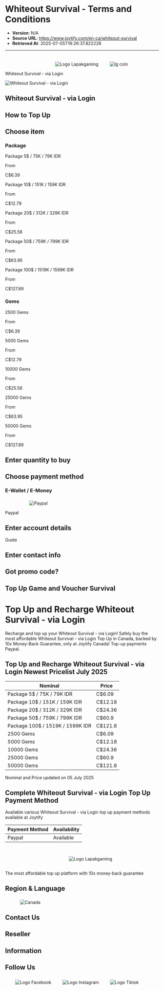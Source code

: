 # Whiteout Survival - Terms and Conditions

- **Version**: N/A
- **Source URL**: https://www.joytify.com/en-ca/whiteout-survival
- **Retrieved At**: 2025-07-05T16:26:37.822228

---

![](data:image/svg+xml,%3csvg%20xmlns=%27http://www.w3.org/2000/svg%27%20version=%271.1%27%20width=%27160%27%20height=%2736%27/%3e)
![Logo Lapakgaming](https://www.lapakgaming.com/static/images/joytify-logo.webp?tr=w-384%2Cq-75)
![](data:image/svg+xml,%3csvg%20xmlns=%27http://www.w3.org/2000/svg%27%20version=%271.1%27%20width=%2724%27%20height=%2724%27/%3e)
![lg coin](data:image/gif;base64,R0lGODlhAQABAIAAAAAAAP///yH5BAEAAAAALAAAAAABAAEAAAIBRAA7)
![lg coin](/static/images/credits/icon-lg-coin-20240220.webp?tr=w-48%2Cq-75)

Whiteout Survival - via Login

![Whiteout Survival - via Login](https://www.lapakgaming.com/static/images/category/whiteout-survival.webp?tr=w-3840%2Cq-75)

## Whiteout Survival - via Login

## How to Top Up

## Choose item

### Package

Package 5$ / 75K / 79K IDR

From

C$6.39

Package 10$ / 151K / 159K IDR

From

C$12.79

Package 20$ / 312K / 329K IDR

From

C$25.58

Package 50$ / 759K / 799K IDR

From

C$63.95

Package 100$ / 1519K / 1599K IDR

From

C$127.89

### Gems

2500 Gems

From

C$6.39

5000 Gems

From

C$12.79

10000 Gems

From

C$25.58

25000 Gems

From

C$63.95

50000 Gems

From

C$127.89

## Enter quantity to buy

## Choose payment method

### E-Wallet / E-Money

![](data:image/svg+xml,%3csvg%20xmlns=%27http://www.w3.org/2000/svg%27%20version=%271.1%27%20width=%2770%27%20height=%2720%27/%3e)
![Paypal](data:image/gif;base64,R0lGODlhAQABAIAAAAAAAP///yH5BAEAAAAALAAAAAABAAEAAAIBRAA7)
![Paypal](https://www.lapakgaming.com/static/images/payment-methods/paypal.webp?w=256&q=75)

Paypal

## Enter account details

Guide

## Enter contact info

## Got promo code?

## Top Up Game and Voucher Survival

# Top Up and Recharge Whiteout Survival - via Login

Recharge and top up your Whiteout Survival - via Login! Safely buy the most affordable Whiteout Survival - via Login Top Up in Canada, backed by 10x Money-Back Guarantee, only at Joytify Canada! Top-up payments Paypal.

## Top Up and Recharge Whiteout Survival - via Login Newest Pricelist July 2025

| Nominal | Price |
| --- | --- |
| Package 5$ / 75K / 79K IDR | C$6.09 |
| Package 10$ / 151K / 159K IDR | C$12.18 |
| Package 20$ / 312K / 329K IDR | C$24.36 |
| Package 50$ / 759K / 799K IDR | C$60.9 |
| Package 100$ / 1519K / 1599K IDR | C$121.8 |
| 2500 Gems | C$6.09 |
| 5000 Gems | C$12.18 |
| 10000 Gems | C$24.36 |
| 25000 Gems | C$60.9 |
| 50000 Gems | C$121.8 |

Nominal and Price updated on 05 July 2025

## Complete Whiteout Survival - via Login Top Up Payment Method

Available various Whiteout Survival - via Login top up payment methods available at Joytify

| Payment Method | Availability |
| --- | --- |
| Paypal | Available |

![](data:image/svg+xml,%3csvg%20xmlns=%27http://www.w3.org/2000/svg%27%20version=%271.1%27%20width=%27200%27%20height=%2744%27/%3e)
![Logo Lapakgaming](data:image/gif;base64,R0lGODlhAQABAIAAAAAAAP///yH5BAEAAAAALAAAAAABAAEAAAIBRAA7)
![Logo Lapakgaming](https://www.lapakgaming.com/static/images/joytify-logo.webp?w=640&q=75)

## 

The most affordable top up platform with 10x money-back guarantee

## Region & Language

![](data:image/svg+xml,%3csvg%20xmlns=%27http://www.w3.org/2000/svg%27%20version=%271.1%27%20width=%2740%27%20height=%2720%27/%3e)
![Canada](data:image/gif;base64,R0lGODlhAQABAIAAAAAAAP///yH5BAEAAAAALAAAAAABAAEAAAIBRAA7)
![Canada](https://assets.lapakgaming.com/images/flag/tr:n-flag/CA.webp?v=1744085363?w=96&q=75)

## Contact Us

## Reseller

## Information

## Follow Us

![](data:image/svg+xml,%3csvg%20xmlns=%27http://www.w3.org/2000/svg%27%20version=%271.1%27%20width=%2724%27%20height=%2724%27/%3e)
![Logo Facebook](data:image/gif;base64,R0lGODlhAQABAIAAAAAAAP///yH5BAEAAAAALAAAAAABAAEAAAIBRAA7)
![Logo Facebook](/static/images/icon-facebook.png?w=48&q=75)
![](data:image/svg+xml,%3csvg%20xmlns=%27http://www.w3.org/2000/svg%27%20version=%271.1%27%20width=%2724%27%20height=%2724%27/%3e)
![Logo Instagram](data:image/gif;base64,R0lGODlhAQABAIAAAAAAAP///yH5BAEAAAAALAAAAAABAAEAAAIBRAA7)
![Logo Instagram](/static/images/icon-instagram.png?w=48&q=75)
![](data:image/svg+xml,%3csvg%20xmlns=%27http://www.w3.org/2000/svg%27%20version=%271.1%27%20width=%2724%27%20height=%2724%27/%3e)
![Logo Tiktok](data:image/gif;base64,R0lGODlhAQABAIAAAAAAAP///yH5BAEAAAAALAAAAAABAAEAAAIBRAA7)
![Logo Tiktok](/static/images/icon-tiktok.png?w=48&q=75)
